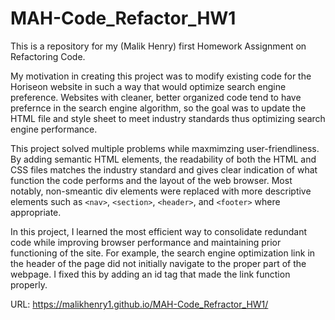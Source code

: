 # MAH-Code_Refactor_HW1
This is a repository for my (Malik Henry) first Homework Assignment on Refactoring Code. 

My motivation in creating this project was to modify existing code for the Horiseon website in such a way that would optimize search engine preference. Websites with cleaner, better organized code tend to have prefernce in the search engine algorithm, so the goal was to update the HTML file and style sheet to meet industry standards thus optimizing search engine performance. 

This project solved multiple problems while maxmimzing user-friendliness. By adding semantic HTML elements, the readability of both the HTML and CSS files matches the industry standard and gives clear indication of what function the code performs and the layout of the web browser. Most notably, non-smeantic div elements were replaced with more descriptive elements such as `<nav>`, `<section>`, `<header>`, and `<footer>` where appropriate. 

In this project, I learned the most efficient way to consolidate redundant code while improving browser performance and maintaining prior functioning of the site. For example, the search engine optimization link in the header of the page did not initially navigate to the proper part of the webpage. I fixed this by adding an id tag that made the link function properly. 

URL: https://malikhenry1.github.io/MAH-Code_Refractor_HW1/
